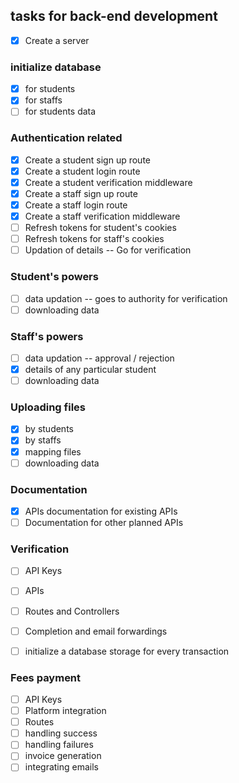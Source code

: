 ## tasks for back-end development

- [x] Create a server

### initialize database
- [x] for students
- [x] for staffs
- [ ] for students data

### Authentication related
- [x] Create a student sign up route
- [x] Create a student login route
- [x] Create a student verification middleware
- [x] Create a staff sign up route
- [x] Create a staff login route
- [x] Create a staff verification middleware
- [ ] Refresh tokens for student's cookies
- [ ] Refresh tokens for staff's cookies
- [ ] Updation of details -- Go for verification

### Student's powers
- [ ] data updation -- goes to authority for verification 
- [ ] downloading data

### Staff's powers
- [ ] data updation -- approval / rejection 
- [x] details of any particular student
- [ ] downloading data

### Uploading files
- [x] by students
- [x] by staffs
- [x] mapping files
- [ ] downloading data

### Documentation
- [x] APIs documentation for existing APIs
- [ ] Documentation for other planned APIs

### Verification
- [ ] API Keys
- [ ] APIs
- [ ] Routes and Controllers
- [ ] Completion and email forwardings
- [ ] initialize a database storage for every transaction


### Fees payment
- [ ] API Keys
- [ ] Platform integration
- [ ] Routes
- [ ] handling success
- [ ] handling failures
- [ ] invoice generation
- [ ] integrating emails